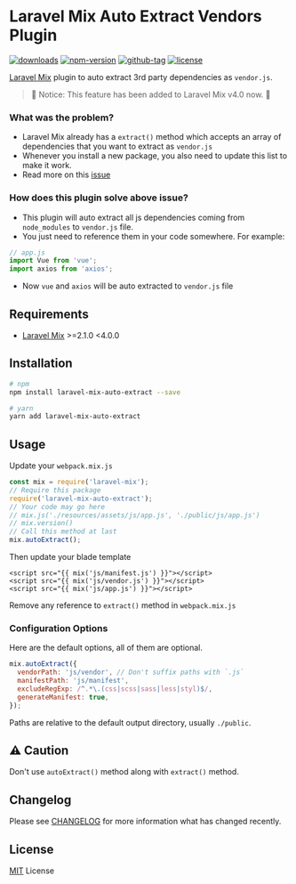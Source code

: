 # Laravel Mix Auto Extract Vendors Plugin

[![downloads](https://img.shields.io/npm/dt/laravel-mix-auto-extract.svg)](http://npm-stats.com/~packages/laravel-mix-auto-extract)
[![npm-version](https://img.shields.io/npm/v/laravel-mix-auto-extract.svg)](https://www.npmjs.com/package/laravel-mix-auto-extract)
[![github-tag](https://img.shields.io/github/tag/ankurk91/laravel-mix-auto-extract.svg?maxAge=1800)](https://github.com/ankurk91/laravel-mix-auto-extract/)
[![license](https://img.shields.io/github/license/ankurk91/laravel-mix-auto-extract.svg?maxAge=1800)](https://yarnpkg.com/en/package/laravel-mix-auto-extract)

[Laravel Mix](https://github.com/JeffreyWay/laravel-mix) plugin to auto extract 3rd party dependencies as `vendor.js`.

> :mega: Notice: This feature has been added to Laravel Mix v4.0 now. :tada:

### What was the problem?
* Laravel Mix already has a `extract()` method which accepts an array of dependencies that you want to extract as `vendor.js` 
* Whenever you install a new package, you also need to update this list to make it work.
* Read more on this [issue](https://github.com/JeffreyWay/laravel-mix/issues/1233)

### How does this plugin solve above issue?
* This plugin will auto extract all js dependencies coming from `node_modules` to `vendor.js` file.
* You just need to reference them in your code somewhere. For example:
```js
// app.js
import Vue from 'vue';
import axios from 'axios';
```
* Now `vue` and `axios` will be auto extracted to `vendor.js` file

## Requirements
* [Laravel Mix](https://github.com/JeffreyWay/laravel-mix) >=2.1.0 <4.0.0

## Installation
```bash
# npm
npm install laravel-mix-auto-extract --save

# yarn
yarn add laravel-mix-auto-extract
```

## Usage
Update your `webpack.mix.js`
```js
const mix = require('laravel-mix');
// Require this package
require('laravel-mix-auto-extract');
// Your code may go here
// mix.js('./resources/assets/js/app.js', './public/js/app.js')
// mix.version()
// Call this method at last
mix.autoExtract();
```
Then update your blade template
```blade
<script src="{{ mix('js/manifest.js') }}"></script>
<script src="{{ mix('js/vendor.js') }}"></script>
<script src="{{ mix('js/app.js') }}"></script>
```
Remove any reference to `extract()` method in `webpack.mix.js`

### Configuration Options
Here are the default options, all of them are optional.
```js
mix.autoExtract({
  vendorPath: 'js/vendor', // Don't suffix paths with `.js`
  manifestPath: 'js/manifest',
  excludeRegExp: /^.*\.(css|scss|sass|less|styl)$/,
  generateManifest: true,
});
```
Paths are relative to the default output directory, usually `./public`. 

## :warning: Caution
Don't use `autoExtract()` method along with `extract()` method.

## Changelog
Please see [CHANGELOG](CHANGELOG.md) for more information what has changed recently.

## License
[MIT](LICENSE.txt) License
